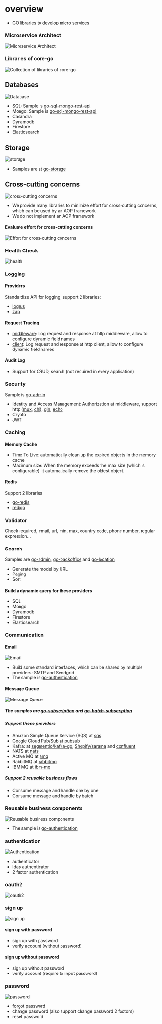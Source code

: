 # overview
- GO libraries to develop micro services
### Microservice Architect
![Microservice Architect](https://camo.githubusercontent.com/909373b6f82e8870471feb67d019c52f69c01163b0ce9db0442617f13753ebaf/68747470733a2f2f63646e2d696d616765732d312e6d656469756d2e636f6d2f6d61782f3830302f312a665530785930477077554e566c5a517a354f78504c672e706e67)

### Libraries of core-go
![Collection of libraries of core-go](https://camo.githubusercontent.com/60d52cda67f71d52dd27f42605b1f26cc55be9b34283d53126c761c1d8e11e16/68747470733a2f2f63646e2d696d616765732d312e6d656469756d2e636f6d2f6d61782f3830302f312a434c4e3643377245456555755330714e7937476944672e706e67)

## Databases
![Database](https://camo.githubusercontent.com/5ebef248ab3a2d4003c084cd124ee6d93fe4a277326062e4e6230f07deffa506/68747470733a2f2f63646e2d696d616765732d312e6d656469756d2e636f6d2f6d61782f3830302f312a5758506f39426e6939366167786449487636416361512e706e67)
- SQL: Sample is [go-sql-mongo-rest-api](https://github.com/source-code-template/go-sql-mongo-rest-api)
- Mongo: Sample is [go-sql-mongo-rest-api](https://github.com/source-code-template/go-sql-mongo-rest-api)
- Casandra
- Dynamodb
- Firestore
- Elasticsearch

## Storage
![storage](https://camo.githubusercontent.com/b99ed550f271abd46da477adaa49d0efafaf8d1a70e58d859b323c2ac9add6f8/68747470733a2f2f63646e2d696d616765732d312e6d656469756d2e636f6d2f6d61782f3830302f312a7a5f67774667656538376257476c675a5062366e62672e706e67)
- Samples are at [go-storage](https://github.com/project-samples/go-storage)

## Cross-cutting concerns
![cross-cutting concerns](https://camo.githubusercontent.com/0040ccb77dfa3d9cd93f873f35caa2eb2672892f062f87467aede319ddd10bbf/68747470733a2f2f63646e2d696d616765732d312e6d656469756d2e636f6d2f6d61782f3830302f312a56416c555f764b38777642723343703848636b6865512e706e67)
- We provide many libraries to minimize effort for cross-cutting concerns, which can be used by an AOP framework
- We do not implement an AOP framework

#### Evaluate effort for cross-cutting concerns
![Effort for cross-cutting concerns](https://camo.githubusercontent.com/c354215dd62ae32dcf5bd39389c5fff8be0abe2e93fccbb754191ea182d2f768/68747470733a2f2f63646e2d696d616765732d312e6d656469756d2e636f6d2f6d61782f3830302f312a6877347538646e75586d6436685649763053767579672e706e67)

### Health Check
![health](https://camo.githubusercontent.com/692970a4811bc01f49f8dee1a7a2dba432948642b04ece0bbd8102ba05b9c3c7/68747470733a2f2f63646e2d696d616765732d312e6d656469756d2e636f6d2f6d61782f3830302f312a4b637656684150685a662d6d31476f672d7a526953672e706e67)


### Logging
#### Providers
Standardize API for logging, support 2 libraries:
- [logrus](https://github.com/sirupsen/logrus)
- [zap](go.uber.org/zap)

#### Request Tracing
- [middleware](https://github.com/core-go/middleware): Log request and response at http middleware, allow to configure dynamic field names
- [client](https://github.com/core-go/client): Log request and response at http client, allow to configure dynamic field names

#### Audit Log
- Support for CRUD, search (not required in every application)

### Security
Sample is [go-admin](https://github.com/project-samples/go-admin)
- Identity and Access Management: Authorization at middleware, support http ([mux](https://github.com/gorilla/mux), [chi](https://github.com/go-chi/chi)), [gin](https://github.com/gin-gonic/gin), [echo](https://github.com/labstack/echo)
- Crypto
- JWT


### Caching
#### Memory Cache
- Time To Live: automatically clean up the expired objects in the memory cache
- Maximum size: When the memory exceeds the max size (which is configurable), it automatically remove the oldest object.
#### Redis
Support 2 libraries
- [go-redis](https://github.com/go-redis/redis)
- [redigo](https://github.com/garyburd/redigo)

### Validator
Check required, email, url, min, max, country code, phone number, regular expression... 

### Search
Samples are [go-admin](https://github.com/project-samples/go-admin), [go-backoffice](https://github.com/project-samples/go-backoffice) and [go-location](https://github.com/project-samples/go-location)
- Generate the model by URL
- Paging
- Sort
#### Build a dynamic query for these providers
- SQL
- Mongo
- Dynamodb
- Firestore
- Elasticsearch

### Communication
#### Email
![Email](https://camo.githubusercontent.com/7ba26c7805ed7fff7dc717418aa4dd3b3b685247e456368348eca8ad0f779bf5/68747470733a2f2f63646e2d696d616765732d312e6d656469756d2e636f6d2f6d61782f3830302f312a4c73735658736c7a417a32676f77774d616f4a4831512e706e67)
- Build some standard interfaces, which can be shared by multiple providers: SMTP and Sendgrid
- The sample is [go-authentication](https://github.com/project-samples/go-authentication)

#### Message Queue
![Message Queue](https://camo.githubusercontent.com/4e9ee154bc7569d1c1f6d8e0fe6c6bfa0bd63ab62d03a517a4405c90f75668c7/68747470733a2f2f63646e2d696d616765732d312e6d656469756d2e636f6d2f6d61782f3830302f312a52563656386d327736425977787255334955515558672e706e67)
##### The samples are [go-subscription](https://github.com/project-samples/go-subscription) and [go-batch-subscription](https://github.com/project-samples/go-batch-subscription)
##### Support these providers
- Amazon Simple Queue Service (SQS) at [sqs](https://github.com/core-go/mq/tree/main/sqs)
- Google Cloud Pub/Sub at [pubsub](https://github.com/core-go/mq/tree/main/pubsub)
- Kafka: at [segmentio/kafka-go](https://github.com/core-go/mq/tree/main/kafka), [Shopify/sarama](https://github.com/core-go/mq/tree/main/sarama) and [confluent](https://github.com/confluentinc/confluent-kafka-go)
- NATS at [nats](https://github.com/core-go/mq/tree/main/nats)
- Active MQ at [amq](https://github.com/core-go/mq/tree/main/amq)
- RabbitMQ at [rabbitmq](https://github.com/core-go/mq/tree/main/rabbitmq)
- IBM MQ at [ibm-mq](https://github.com/core-go/mq/tree/main/ibm-mq)

##### Support 2 reusable business flows
- Consume message and handle one by one
- Consume message and handle by batch

### Reusable business components
![Reusable business components](https://camo.githubusercontent.com/7cb15f5f95d72f2559ad31737384fb7c356e5d2285e0c9930443b32a2e9ecbe4/68747470733a2f2f63646e2d696d616765732d312e6d656469756d2e636f6d2f6d61782f3830302f312a485f58376251623544544d55456749784c44325169772e706e67)
- The sample is [go-authentication](https://github.com/project-samples/go-authentication)

### authentication
![Authentication](https://camo.githubusercontent.com/dd7972afcd6300a4571b3807b3238b08c6bf132133d33a76c498617d4bfd615a/68747470733a2f2f63646e2d696d616765732d312e6d656469756d2e636f6d2f6d61782f3830302f312a6f34784e4553485f4a795f69345046427a52436957772e706e67)
- authenticator
- ldap authenticator
- 2 factor authentication

### oauth2
![oauth2](https://camo.githubusercontent.com/07cb7243c5e9591b86cfc5475d6fad4e0a079926b4c32063bf810def50ba33f6/68747470733a2f2f63646e2d696d616765732d312e6d656469756d2e636f6d2f6d61782f3830302f312a4d4b627257417a482d447630707274684c72537153512e706e67)

### sign up
![sign up](https://camo.githubusercontent.com/15c9751800708b30bd57faf6c7b0aeb002b6c04d598a1230c11d4bb0e6a6055a/68747470733a2f2f63646e2d696d616765732d312e6d656469756d2e636f6d2f6d61782f3830302f312a5375664a696235573549685a6e70682d4668756d56412e706e67)
#### sign up with password
- sign up with password
- verify account (without password)
#### sign up without password
- sign up without password
- verify account (require to input password)
### password
![password](https://camo.githubusercontent.com/766423fa9a3261e77ddbd96a7b38bd5bb1a593f762b2d9f9c9975823192df17d/68747470733a2f2f63646e2d696d616765732d312e6d656469756d2e636f6d2f6d61782f3830302f312a664a513468784559714d43566652706e31716c6370412e706e67)
- forgot password
- change password (also support change password 2 factors)
- reset password
